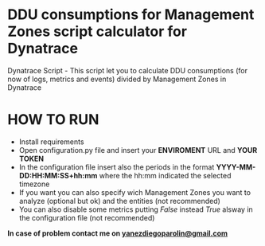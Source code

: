 # DDU consumptions for Management Zones script calculator for Dynatrace
Dynatrace Script - This script let you to calculate DDU consumptions (for now of logs, metrics and events) divided by Management Zones in Dynatrace

# HOW TO RUN
* Install requirements
* Open configuration.py file and insert your **ENVIROMENT** URL and **YOUR TOKEN**
* In the configuration file insert also the periods in the format **YYYY-MM-DD:HH:MM:SS+hh:mm** where the hh:mm indicated the selected timezone
* If you want you can also specify wich Management Zones you want to analyze (optional but ok) and the entities (not recommended)
* You can also disable some metrics putting _False_ instead _True_ alsway in the configuration file (not recommended)


**In case of problem contact me on yanezdiegoparolin@gmail.com**
